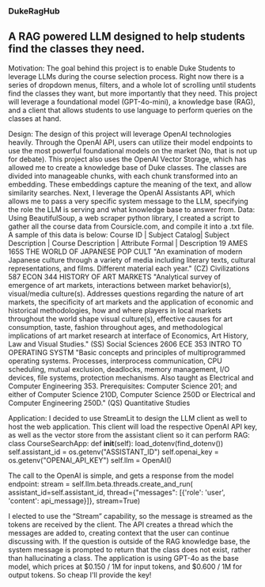 ### DukeRagHub
## A RAG powered LLM designed to help students find the classes they need. 

Motivation: The goal behind this project is to enable Duke Students to leverage LLMs during the course selection process. Right now there is a series of dropdown menus, filters, and a whole lot of scrolling until students find the classes they want, but more importantly that they need. This project will leverage a foundational model (GPT-4o-mini), a knowledge base (RAG), and a client that allows students to use language to perform queries on the classes at hand.

Design: The design of this project will leverage OpenAI technologies heavily. Through the OpenAI API, users can utilize their model endpoints to use the most powerful foundational models on the market (No, that is not up for debate). This project also uses the OpenAI Vector Storage, which has allowed me to create a knowledge base of Duke classes. The classes are divided into manageable chunks, with each chunk transformed into an embedding. These embeddings capture the meaning of the text, and allow similarity searches. Next, I leverage the OpenAI Assistants API, which allows me to pass a very specific system message to the LLM, specifying the role the LLM is serving and what knowledge base to answer from. 
Data: Using BeautifulSoup, a web scraper python library, I created a script to gather all the course data from Coursicle.com, and compile it into a .txt file. A sample of this data is below:
Course ID | Subject Catalog| Subject Description | Course Description | Attribute Formal | Description
19 AMES 165S THE WORLD OF JAPANESE POP CULT "An examination of modern Japanese culture through a variety of media including literary texts, cultural representations, and films. Different material each year." (CZ) Civilizations
587 ECON 344 HISTORY OF ART MARKETS "Analytical survey of emergence of art markets, interactions between market behavior(s), visual/media culture(s). Addresses questions regarding the nature of art markets, the specificity of art markets and the application of economic and historical methodologies, how and where players in local markets throughout the world shape visual culture(s), effective causes for art consumption, taste, fashion throughout ages, and methodological implications of art market research at interface of Economics, Art History, Law and Visual Studies." (SS) Social Sciences
2606 ECE 353 INTRO TO OPERATING SYSTM "Basic concepts and principles of multiprogrammed operating systems. Processes, interprocess communication, CPU scheduling, mutual exclusion, deadlocks, memory management, I/O devices, file systems, protection mechanisms. Also taught as Electrical and Computer Engineering 353. Prerequisites: Computer Science 201; and either of Computer Science 210D, Computer Science 250D or Electrical and Computer Engineering 250D." (QS) Quantitative Studies





Application: I decided to use StreamLit to design the LLM client as well to host the web application. This client will load the respective OpenAI API key, as well as the vector store from the assistant client so it can perform RAG:
class CourseSearchApp:
   def __init__(self):
       load_dotenv(find_dotenv())
       self.assistant_id = os.getenv("ASSISTANT_ID")
       self.openai_key = os.getenv("OPENAI_API_KEY")
       self.llm = OpenAI()

The call to the OpenAI is simple, and gets a response from the model endpoint: 
stream = self.llm.beta.threads.create_and_run(
               assistant_id=self.assistant_id,
               thread={"messages": [{'role': 'user', 'content': api_message}]},
               stream=True)

I elected to use the “Stream” capability, so the message is streamed as the tokens are received by the client. 
The API creates a thread which the messages are added to, creating context that the user can continue discussing with. 
If the question is outside of the RAG knowledge base, the system message is prompted to return that the class does not exist, rather than hallucinating a class.
The application is using GPT-4o as the base model, which prices at $0.150 / 1M for input tokens, and $0.600 / 1M for output tokens. So cheap I'll provide the key!
